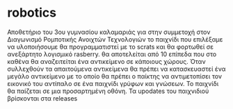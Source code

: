# robotics
Αποθετήριο του 3ου γυμνασίου καλαμαριάς για στην συμμετοχή στον Διαγωνισμό Ρομποτικής Ανοιχτών Τεχνολογιών
το παιχνίδι που επιλέξαμε να υλοποιήσουμε θα προγραμματιστεί με το scrats και θα φορτωθεί σε ανεξάρτητο λογισμικό rasberry. θα αποτελείται από 10 επίπεδα που στο καθένα θα αναζειτείται ένα αντικείμενο σε κάποιους χώρους. Όταν συλλεχθούν τα απαιτούμενα αντικείμενα θα πρέπει να κατασκευαστεί ένα μεγάλο αντικείμενο με το οποίο θα πρέπει ο παίκτης να αντιμετοπίσει τον εικονικό του αντίπαλο σε ένα παιχνίδι γρύφων και γνώσεων. Το παιχνίδι θα παίζεται σε μια προσαρτημένη οθόνη.
Τα upodates του παιχνιδιού βρίσκονται στα releases
